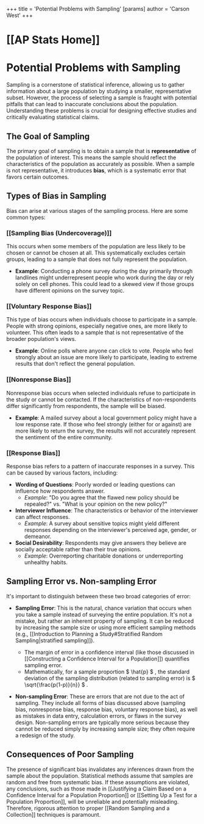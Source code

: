 +++
 title = 'Potential Problems with Sampling'
[params]
	author = 'Carson West'
+++
# [[AP Stats Home]]
# Potential Problems with Sampling

Sampling is a cornerstone of statistical inference, allowing us to gather information about a large population by studying a smaller, representative subset. However, the process of selecting a sample is fraught with potential pitfalls that can lead to inaccurate conclusions about the population. Understanding these problems is crucial for designing effective studies and critically evaluating statistical claims.

## The Goal of Sampling

The primary goal of sampling is to obtain a sample that is **representative** of the population of interest. This means the sample should reflect the characteristics of the population as accurately as possible. When a sample is not representative, it introduces **bias**, which is a systematic error that favors certain outcomes.

## Types of Bias in Sampling

Bias can arise at various stages of the sampling process. Here are some common types:

### [[Sampling Bias (Undercoverage)]]
This occurs when some members of the population are less likely to be chosen or cannot be chosen at all. This systematically excludes certain groups, leading to a sample that does not fully represent the population.
*   **Example**: Conducting a phone survey during the day primarily through landlines might underrepresent people who work during the day or rely solely on cell phones. This could lead to a skewed view if those groups have different opinions on the survey topic.

### [[Voluntary Response Bias]]
This type of bias occurs when individuals choose to participate in a sample. People with strong opinions, especially negative ones, are more likely to volunteer. This often leads to a sample that is not representative of the broader population's views.
*   **Example**: Online polls where anyone can click to vote. People who feel strongly about an issue are more likely to participate, leading to extreme results that don't reflect the general population.

### [[Nonresponse Bias]]
Nonresponse bias occurs when selected individuals refuse to participate in the study or cannot be contacted. If the characteristics of non-respondents differ significantly from respondents, the sample will be biased.
*   **Example**: A mailed survey about a local government policy might have a low response rate. If those who feel strongly (either for or against) are more likely to return the survey, the results will not accurately represent the sentiment of the entire community.

### [[Response Bias]]
Response bias refers to a pattern of inaccurate responses in a survey. This can be caused by various factors, including:
*   **Wording of Questions**: Poorly worded or leading questions can influence how respondents answer.
    *   *Example*: "Do you agree that the flawed new policy should be repealed?" vs. "What is your opinion on the new policy?"
*   **Interviewer Influence**: The characteristics or behavior of the interviewer can affect responses.
    *   *Example*: A survey about sensitive topics might yield different responses depending on the interviewer's perceived age, gender, or demeanor.
*   **Social Desirability**: Respondents may give answers they believe are socially acceptable rather than their true opinions.
    *   *Example*: Overreporting charitable donations or underreporting unhealthy habits.

## Sampling Error vs. Non-sampling Error

It's important to distinguish between these two broad categories of error:

*   **Sampling Error**: This is the natural, chance variation that occurs when you take a sample instead of surveying the entire population. It's not a mistake, but rather an inherent property of sampling. It can be reduced by increasing the sample size or using more efficient sampling methods (e.g., [[Introduction to Planning a Study#Stratified Random Sampling|stratified sampling]]).
    *   The margin of error in a confidence interval (like those discussed in [[Constructing a Confidence Interval for a Population]]) quantifies sampling error.
    *   Mathematically, for a sample proportion  $  \hat{p}  $ , the standard deviation of the sampling distribution (related to sampling error) is  $  \sqrt{\frac{p(1-p)}{n}}  $ .

*   **Non-sampling Error**: These are errors that are not due to the act of sampling. They include all forms of bias discussed above (sampling bias, nonresponse bias, response bias, voluntary response bias), as well as mistakes in data entry, calculation errors, or flaws in the survey design. Non-sampling errors are typically more serious because they cannot be reduced simply by increasing sample size; they often require a redesign of the study.

## Consequences of Poor Sampling

The presence of significant bias invalidates any inferences drawn from the sample about the population. Statistical methods assume that samples are random and free from systematic bias. If these assumptions are violated, any conclusions, such as those made in [[Justifying a Claim Based on a Confidence Interval for a Population Proportion]] or [[Setting Up a Test for a Population Proportion]], will be unreliable and potentially misleading. Therefore, rigorous attention to proper [[Random Sampling and a Collection]] techniques is paramount.